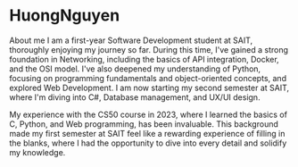# HuongNguyen
About me
I am a first-year Software Development student at SAIT, thoroughly enjoying my journey so far. During this time, I've gained a strong foundation in Networking, including the basics of API integration, Docker, and the OSI model. I've also deepened my understanding of Python, focusing on programming fundamentals and object-oriented concepts, and explored Web Development. I am now starting my second semester at SAIT, where I'm diving into C#, Database management, and UX/UI design.

My experience with the CS50 course in 2023, where I learned the basics of C, Python, and Web programming, has been invaluable. This background made my first semester at SAIT feel like a rewarding experience of filling in the blanks, where I had the opportunity to dive into every detail and solidify my knowledge.
